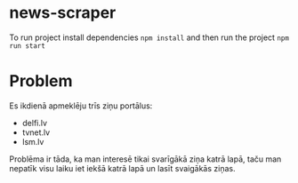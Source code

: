 # news-scraper
To run project install dependencies `npm install` and then run the project `npm run start`


# Problem
Es ikdienā apmeklēju trīs ziņu portālus:
- delfi.lv
- tvnet.lv
- lsm.lv

Problēma ir tāda, ka man interesē tikai svarīgākā ziņa 
katrā lapā, taču man nepatīk visu laiku iet iekšā katrā lapā 
un lasīt svaigākās ziņas.